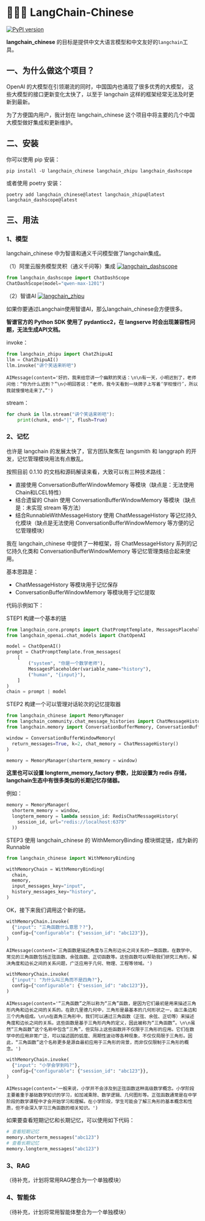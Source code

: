 # 🦜🇨🇳 LangChain-Chinese
[![PyPI version](https://img.shields.io/pypi/v/langchain_chinese.svg)](https://pypi.org/project/langchain_chinese/)

**langchain_chinese** 的目标是提供中文大语言模型和中文友好的`langchain`工具。

## 一、为什么做这个项目？
OpenAI 的大模型在引领潮流的同时，中国国内也涌现了很多优秀的大模型，
这些大模型的接口更新变化太快了，以至于 langchain 这样的框架经常无法及时更新到最新。

为了方便国内用户，我计划在 langchain_chinese 这个项目中将主要的几个中国大模型做好集成和更新维护。

## 二、安装

你可以使用 pip 安装：
```
pip install -U langchain_chinese langchain_zhipu langchain_dashscope
```

或者使用 poetry 安装：
```
poetry add langchain_chinese@latest langchain_zhipu@latest langchain_dashscope@latest
```

## 三、用法

### 1、模型

langchain_chinese 中为智谱和通义千问模型做了langchain集成。

（1）阿里云服务模型灵积（通义千问等）集成 [![langchain_dashscope](https://img.shields.io/pypi/v/langchain_dashscope.svg)](https://pypi.org/project/langchain_dashscope/)

```python
from langchain_dashscope import ChatDashScope
ChatDashScope(model="qwen-max-1201")
```

（2）智谱AI [![langchain_zhipu](https://img.shields.io/pypi/v/langchain_zhipu.svg)](https://pypi.org/project/langchain_zhipu/) 

如果你要通过Langchain使用智谱AI，那么langchain_chinese会方便很多。

**智谱官方的 Python SDK 使用了 pydanticc2，在 langserve 时会出现兼容性问题，无法生成API文档。**

invoke：
```python
from langchain_zhipu import ChatZhipuAI
llm = ChatZhipuAI()
llm.invoke("讲个笑话来听吧")
```

```
AIMessage(content='好的，我来给您讲一个幽默的笑话：\n\n有一天，小明迟到了，老师问他：“你为什么迟到？”\n小明回答说：“老师，我今天看到一块牌子上写着‘学校慢行’，所以我就慢慢地走来了。”')
```

stream：
```python
for chunk in llm.stream("讲个笑话来听吧"):
    print(chunk, end="|", flush=True)
```

### 2、记忆

也许是 langchain 的发展太快了，官方团队聚焦在 langsmith 和 langgraph 的开发，记忆管理模块用法有点散乱。

按照目前 0.1.10 的文档和源码解读来看，大致可以有三种技术路线：

- 直接使用 ConversationBufferWindowMemory 等模块（缺点是：无法使用Chain和LCEL特性）
- 结合遗留的 Chain 使用 ConversationBufferWindowMemory 等模块（缺点是：未实现 stream 等方法）
- 结合RunnableWithMessageHistory 使用 ChatMessageHistory 等记忆持久化模块（缺点是无法使用 ConversationBufferWindowMemory 等方便的记忆管理模块）

我在 langchain_chinese 中提供了一种框架，将 ChatMessageHistory 系列的记忆持久化类和 ConversationBufferWindowMemory 等记忆管理类结合起来使用。

基本思路是：

- ChatMessageHistory 等模块用于记忆保存
- ConversationBufferWindowMemory 等模块用于记忆提取

代码示例如下：

STEP1 构建一个基本的链
```python
from langchain_core.prompts import ChatPromptTemplate, MessagesPlaceholder
from langchain_openai.chat_models import ChatOpenAI

model = ChatOpenAI()
prompt = ChatPromptTemplate.from_messages(
    [
        ("system", "你是一个数学老师"),
        MessagesPlaceholder(variable_name="history"),
        ("human", "{input}"),
    ]
)
chain = prompt | model
```

STEP2 构建一个可以管理对话轮次的记忆提取器

```python
from langchain_chinese import MemoryManager
from langchain_community.chat_message_histories import ChatMessageHistory
from langchain.memory import ConversationBufferMemory, ConversationBufferWindowMemory

window = ConversationBufferWindowMemory(
  return_messages=True, k=2, chat_memory = ChatMessageHistory()
)

memory = MemoryManager(shorterm_memory = window)
```

**这里也可以设置 longterm_memory_factory 参数，比如设置为 redis 存储，langchain生态中有很多类似的长期记忆存储器。**

例如：
```python
memory = MemoryManager(
  shorterm_memory = window,
  longterm_memory = lambda session_id: RedisChatMessageHistory(
    session_id, url="redis://localhost:6379"
  ))
```


STEP3 使用 langchain_chinese 的 WithMemoryBinding 模块绑定链，成为新的 Runnable
```python
from langchain_chinese import WithMemoryBinding

withMemoryChain = WithMemoryBinding(
  chain,
  memory,
  input_messages_key="input",
  history_messages_key="history",
)
```

OK，接下来我们调用这个新的链。
```python
withMemoryChain.invoke(
  {"input": "三角函数什么意思？?"},
  config={"configurable": {"session_id": "abc123"}},
)
```

```
AIMessage(content='三角函数是描述角度与三角形边长之间关系的一类函数。在数学中，常见的三角函数包括正弦函数、余弦函数、正切函数等。这些函数可以帮助我们研究三角形，解决角度和边长之间的关系问题，广泛应用于几何、物理、工程等领域。')
```

```python
withMemoryChain.invoke(
  {"input": "为什么叫三角而不是四角?"},
  config={"configurable": {"session_id": "abc123"}},
)
```

```
AIMessage(content='“三角函数”之所以称为“三角”函数，是因为它们最初是用来描述三角形内角和边长之间的关系的。在欧几里德几何中，三角形是最基本的几何形状之一，由三条边和三个内角组成。\n\n在直角三角形中，我们可以通过三角函数（正弦、余弦、正切等）来描述角度和边长之间的关系。这些函数是基于三角形内角的定义，因此被称为“三角函数”。\n\n虽然“三角函数”这个名称中包含“三角”，但实际上这些函数并不仅限于三角形的应用。它们在数学中的应用非常广泛，可以描述圆的弧度、周期性波动等各种现象，不仅仅局限于三角形。因此，“三角函数”这个名称更多是源自最初应用于三角形的背景，而非仅仅限制于三角形的概念。')
```

```python
withMemoryChain.invoke(
  {"input": "小学会学到吗?"},
  config={"configurable": {"session_id": "abc123"}},
)
```

```
AIMessage(content='一般来说，小学并不会涉及到正弦函数这种高级数学概念。小学阶段主要着重于基础数学知识的学习，如加减乘除、数学逻辑、几何图形等。正弦函数通常是在中学阶段的数学课程中才会开始学习和理解。在小学阶段，学生可能会了解三角形的基本概念和性质，但不会深入学习三角函数的相关知识。')
```

如果要查看短期记忆和长期记忆，可以使用如下代码：

```python
# 查看短期记忆
memory.shorterm_messages("abc123")
# 查看长期记忆
memory.longterm_messages("abc123")
```

### 3、RAG

（待补充，计划将常用RAG整合为一个单独模块）

### 4、智能体

（待补充，计划将常用智能体整合为一个单独模块）
